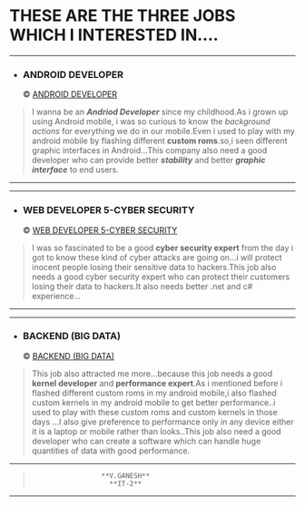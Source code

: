 # THESE ARE THE THREE JOBS WHICH I INTERESTED IN....
___
* ### ANDROID DEVELOPER
  &copy;
   [ANDROID DEVELOPER](https://remote.com/jobs/android-developer-at-lookback-d6a1912d-6e84-4257-9b89-f06278378680)
>I wanna be an ***Andriod Developer*** since my childhood.As i grown up using Android mobile, i was so curious to know the *background actions* for everything we do in our mobile.Even i used to play with my android mobile by flashing different **custom roms**.so,i seen different graphic interfaces in Android...This company also need a good developer who can provide better ***stability*** and better ***graphic interface*** to end users.
___
___
* ### WEB DEVELOPER 5-CYBER SECURITY
   &copy;
    [WEB DEVELOPER 5-CYBER SECURITY](https://remote.com/jobs/web-developer-5-cyber-security-at-wells-fargo-0aabc716-0e75-4148-9d6c-40f38d5a7b05)
>I was so fascinated to be a good **cyber security expert** from the day i got to know these kind of cyber attacks are going on...i will protect inocent people losing their sensitive data to hackers.This job also needs a good cyber security expert who can protect their customers losing their data to hackers.It also needs better .net and c# experience...
____
____
* ### BACKEND (BIG DATA)
   &copy;
   [BACKEND (BIG DATA)](https://remote.com/jobs/-jobs-specto-dev-redwood-city-ca-or-north-america-remote-full-time-ios-android-platform-system-backend-big-data--0832e451-1105-4f73-8bb2-adb8909fe7e3)
>This job also attracted me more...because this job needs a good **kernel developer** and **performance expert**.As i mentioned before i flashed different custom roms in my android mobile,i also flashed custom kernels in my android mobile to get better performance..i used to play with these custom roms and custom kernels in those days ...I also give preference to performance only in any device either it is a laptop or mobile rather than looks..This job also need a good developer who can create a software which can handle huge quantities of data with good performance.
____
 >                      **V.GANESH**
 >                        **IT-2**
 ___                   
